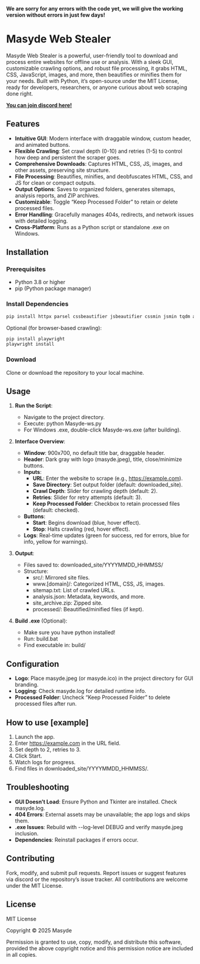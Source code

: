 __We are sorry for any errors with the code yet, we will give the working version without errors in just few days!__

# Masyde Web Stealer

Masyde Web Stealer is a powerful, user-friendly tool to download and process entire websites for offline use or analysis. With a sleek GUI, customizable crawling options, and robust file processing, it grabs HTML, CSS, JavaScript, images, and more, then beautifies or minifies them for your needs. Built with Python, it’s open-source under the MIT License, ready for developers, researchers, or anyone curious about web scraping done right.

[**You can join discord here!**](https://discord.com/invite/T2NegRDG3Y)

## Features

- **Intuitive GUI**: Modern interface with draggable window, custom header, and animated buttons.
- **Flexible Crawling**: Set crawl depth (0-10) and retries (1-5) to control how deep and persistent the scraper goes.
- **Comprehensive Downloads**: Captures HTML, CSS, JS, images, and other assets, preserving site structure.
- **File Processing**: Beautifies, minifies, and deobfuscates HTML, CSS, and JS for clean or compact outputs.
- **Output Options**: Saves to organized folders, generates sitemaps, analysis reports, and ZIP archives.
- **Customizable**: Toggle “Keep Processed Folder” to retain or delete processed files.
- **Error Handling**: Gracefully manages 404s, redirects, and network issues with detailed logging.
- **Cross-Platform**: Runs as a Python script or standalone .exe on Windows.

## Installation

### Prerequisites
- Python 3.8 or higher
- pip (Python package manager)

### Install Dependencies
```python
pip install httpx parsel cssbeautifier jsbeautifier cssmin jsmin tqdm aiofiles esprima pillow
```
Optional (for browser-based crawling):
```python
pip install playwright
playwright install
```

### Download
Clone or download the repository to your local machine.

## Usage

1. **Run the Script**:
   - Navigate to the project directory.
   - Execute: python Masyde-ws.py
   - For Windows .exe, double-click Masyde-ws.exe (after building).

2. **Interface Overview**:
   - **Window**: 900x700, no default title bar, draggable header.
   - **Header**: Dark gray with logo (masyde.jpeg), title, close/minimize buttons.
   - **Inputs**:
     - **URL**: Enter the website to scrape (e.g., https://example.com).
     - **Save Directory**: Set output folder (default: downloaded_site).
     - **Crawl Depth**: Slider for crawling depth (default: 2).
     - **Retries**: Slider for retry attempts (default: 3).
     - **Keep Processed Folder**: Checkbox to retain processed files (default: checked).
   - **Buttons**:
     - **Start**: Begins download (blue, hover effect).
     - **Stop**: Halts crawling (red, hover effect).
   - **Logs**: Real-time updates (green for success, red for errors, blue for info, yellow for warnings).

3. **Output**:
   - Files saved to: downloaded_site/YYYYMMDD_HHMMSS/
   - Structure:
     - src/: Mirrored site files.
     - www.[domain]/: Categorized HTML, CSS, JS, images.
     - sitemap.txt: List of crawled URLs.
     - analysis.json: Metadata, keywords, and more.
     - site_archive.zip: Zipped site.
     - processed/: Beautified/minified files (if kept).

4. **Build .exe** (Optional):
   - Make sure you have python installed!
   - Run: build.bat
   - Find executable in: build/

## Configuration

- **Logo**: Place masyde.jpeg (or masyde.ico) in the project directory for GUI branding.
- **Logging**: Check masyde.log for detailed runtime info.
- **Processed Folder**: Uncheck “Keep Processed Folder” to delete processed files after run.

## How to use [example]

1. Launch the app.
2. Enter https://example.com in the URL field.
3. Set depth to 2, retries to 3.
4. Click Start.
5. Watch logs for progress.
6. Find files in downloaded_site/YYYYMMDD_HHMMSS/.

## Troubleshooting

- **GUI Doesn’t Load**: Ensure Python and Tkinter are installed. Check masyde.log.
- **404 Errors**: External assets may be unavailable; the app logs and skips them.
- **.exe Issues**: Rebuild with --log-level DEBUG and verify masyde.jpeg inclusion.
- **Dependencies**: Reinstall packages if errors occur.

## Contributing

Fork, modify, and submit pull requests. Report issues or suggest features via discord or the repository’s issue tracker. All contributions are welcome under the MIT License.

## License

MIT License

Copyright © 2025 Masyde

Permission is granted to use, copy, modify, and distribute this software, provided the above copyright notice and this permission notice are included in all copies.
